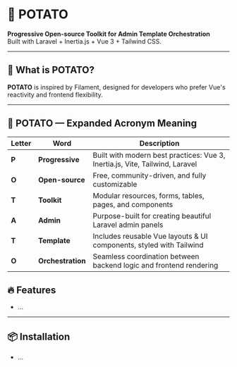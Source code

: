 # 🥔 POTATO

**Progressive Open-source Toolkit for Admin Template Orchestration**  
Built with Laravel + Inertia.js + Vue 3 + Tailwind CSS.

---

## 🍟 What is POTATO?

**POTATO** is inspired by Filament, designed for developers who prefer Vue's reactivity and frontend flexibility.

---

## 🥔 POTATO — Expanded Acronym Meaning

| Letter | Word           | Description                                                                 |
|--------|----------------|-----------------------------------------------------------------------------|
| **P**  | **Progressive** | Built with modern best practices: Vue 3, Inertia.js, Vite, Tailwind, Laravel |
| **O**  | **Open-source** | Free, community-driven, and fully customizable                              |
| **T**  | **Toolkit**     | Modular resources, forms, tables, pages, and components                     |
| **A**  | **Admin**       | Purpose-built for creating beautiful Laravel admin panels                   |
| **T**  | **Template**    | Includes reusable Vue layouts & UI components, styled with Tailwind         |
| **O**  | **Orchestration** | Seamless coordination between backend logic and frontend rendering          |

## 🔥 Features

- ...

---

## 📦 Installation

- ...
